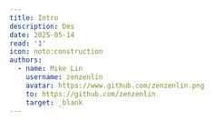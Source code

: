```yaml
---
title: Intro
description: Des
date: 2025-05-14
read: '1'
icon: noto:construction
authors:
  - name: Mike Lin
    username: zenzenlin
    avatar: https://www.github.com/zenzenlin.png
    to: https://github.com/zenzenlin
    target: _blank
---
```


##
